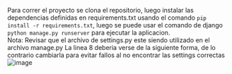 Para correr el proyecto se clona el repositorio, luego instalar las dependencias definidas en requirements.txt usando el comando `pip install -r requirements.txt`, luego se puede usar el comando de django `python manage.py runserver` para ejecutar la aplicacion.
<br/>
Nota: Revisar que el archivo de settings.py este siendo utilizado en el archivo manage.py 
La linea 8 deberia verse de la siguiente forma, de lo contrario cambiarla para evitar fallos al no encontrar las settings correctas
![image](https://github.com/user-attachments/assets/ee70b8c9-aa17-4b4b-bd84-4dd6cf107187)

